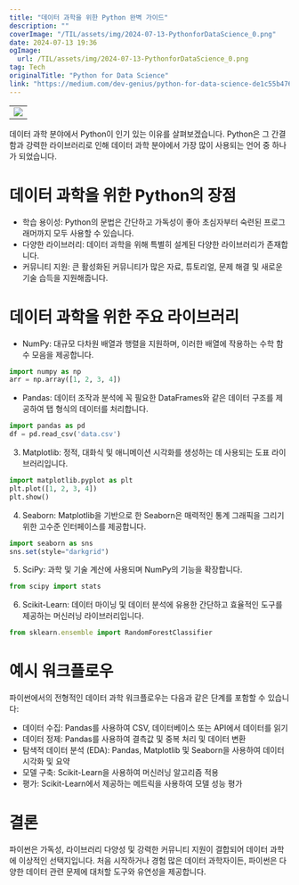 ```yaml
---
title: "데이터 과학을 위한 Python 완벽 가이드"
description: ""
coverImage: "/TIL/assets/img/2024-07-13-PythonforDataScience_0.png"
date: 2024-07-13 19:36
ogImage: 
  url: /TIL/assets/img/2024-07-13-PythonforDataScience_0.png
tag: Tech
originalTitle: "Python for Data Science"
link: "https://medium.com/dev-genius/python-for-data-science-de1c55b4761c"
---
```



<table>
    <tr>
        <td><img src="/TIL/assets/img/2024-07-13-PythonforDataScience_0.png" /></td>
    </tr>
</table>

데이터 과학 분야에서 Python이 인기 있는 이유를 살펴보겠습니다. Python은 그 간결함과 강력한 라이브러리로 인해 데이터 과학 분야에서 가장 많이 사용되는 언어 중 하나가 되었습니다.

# 데이터 과학을 위한 Python의 장점

- 학습 용이성: Python의 문법은 간단하고 가독성이 좋아 초심자부터 숙련된 프로그래머까지 모두 사용할 수 있습니다.
- 다양한 라이브러리: 데이터 과학을 위해 특별히 설계된 다양한 라이브러리가 존재합니다.
- 커뮤니티 지원: 큰 활성화된 커뮤니티가 많은 자료, 튜토리얼, 문제 해결 및 새로운 기술 습득을 지원해줍니다.

<div class="content-ad"></div>

# 데이터 과학을 위한 주요 라이브러리

- NumPy: 대규모 다차원 배열과 행렬을 지원하며, 이러한 배열에 작용하는 수학 함수 모음을 제공합니다.

```python
import numpy as np
arr = np.array([1, 2, 3, 4])
```

- Pandas: 데이터 조작과 분석에 꼭 필요한 DataFrames와 같은 데이터 구조를 제공하여 탭 형식의 데이터를 처리합니다.

<div class="content-ad"></div>

```python
import pandas as pd
df = pd.read_csv('data.csv')
```

3. Matplotlib: 정적, 대화식 및 애니메이션 시각화를 생성하는 데 사용되는 도표 라이브러리입니다.

```python
import matplotlib.pyplot as plt
plt.plot([1, 2, 3, 4])
plt.show()
```

4. Seaborn: Matplotlib을 기반으로 한 Seaborn은 매력적인 통계 그래픽을 그리기 위한 고수준 인터페이스를 제공합니다.

<div class="content-ad"></div>

```js
import seaborn as sns
sns.set(style="darkgrid")
```

5. SciPy: 과학 및 기술 계산에 사용되며 NumPy의 기능을 확장합니다.

```js
from scipy import stats
```

6. Scikit-Learn: 데이터 마이닝 및 데이터 분석에 유용한 간단하고 효율적인 도구를 제공하는 머신러닝 라이브러리입니다.

<div class="content-ad"></div>

```js
from sklearn.ensemble import RandomForestClassifier
```

# 예시 워크플로우

파이썬에서의 전형적인 데이터 과학 워크플로우는 다음과 같은 단계를 포함할 수 있습니다:

- 데이터 수집: Pandas를 사용하여 CSV, 데이터베이스 또는 API에서 데이터를 읽기
- 데이터 정제: Pandas를 사용하여 결측값 및 중복 처리 및 데이터 변환
- 탐색적 데이터 분석 (EDA): Pandas, Matplotlib 및 Seaborn을 사용하여 데이터 시각화 및 요약
- 모델 구축: Scikit-Learn을 사용하여 머신러닝 알고리즘 적용
- 평가: Scikit-Learn에서 제공하는 메트릭을 사용하여 모델 성능 평가


<div class="content-ad"></div>

# 결론

파이썬은 가독성, 라이브러리 다양성 및 강력한 커뮤니티 지원이 결합되어 데이터 과학에 이상적인 선택지입니다. 처음 시작하거나 경험 많은 데이터 과학자이든, 파이썬은 다양한 데이터 관련 문제에 대처할 도구와 유연성을 제공합니다.